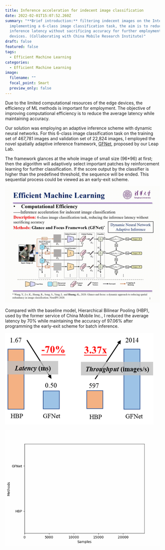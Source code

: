 ```yaml
---
title: Inference acceleration for indecent image classification
date: 2022-02-01T15:07:52.260Z
summary: "**Brief introduction:** filtering indecent images on the Internet by
  implementing a 6-class image classification task, the aim is to reduce the
  inference latency without sacrificing accuracy for further employment on edge
  devices. (Collaborating with China Mobile Research Institute)"
draft: false
featured: false
tags:
  - Efficient Machine Learning
categories:
  - Efficient Machine Learning
image:
  filename: ""
  focal_point: Smart
  preview_only: false
---
```

Due to the limited computational resources of the edge devices, the efficiency of ML methods is important for employment. The objective of improving computational efficiency is to reduce the average latency while maintaining accuracy. 

Our solution was employing an adaptive inference scheme with dynamic neural networks. For this 6-class image classification task on the training set of 467,781 images and validation set of 22,824 images, I employed the novel spatially adaptive inference framework, [GFNet](https://proceedings.neurips.cc/paper/2020/file/1963bd5135521d623f6c29e6b1174975-Paper.pdf), proposed by our Leap Lab. 

The framework glances at the whole image of small size (96*96) at first; then the algorithm will adaptively select important patches by reinforcement learning for further classification. If the score output by the classifier is higher than the predefined threshold, the sequence will be ended. This sequential process could be viewed as an early-exit scheme.

![](self-introduction_yukang-yang_-tsinghua-university~2.gif "Early-exit Scheme")

Compared with the baseline model, Hierarchical Bilinear Pooling (HBP), used by the former service of China Mobile Inc., I reduced the average latency by 70% while maintaining the accuracy of 97.06% after programming the early-exit scheme for batch inference.

![](图片5.png)

![](no_label_compare_results_vs_time_batch_size_1024.gif)